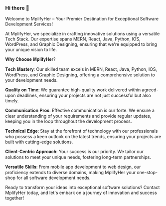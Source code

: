 ### Hi there 👋

Welcome to MplifyHer – Your Premier Destination for Exceptional Software Development Services!

At MplifyHer, we specialize in crafting innovative solutions using a versatile Tech Stack. Our expertise spans MERN, React, Java, Python, IOS, WordPress, and Graphic Designing, ensuring that we're equipped to bring your unique vision to life.

𝐖𝐡𝐲 𝐂𝐡𝐨𝐨𝐬𝐞 𝐌𝐩𝐥𝐢𝐟𝐲𝐇𝐞𝐫?

𝐓𝐞𝐜𝐡 𝐌𝐚𝐬𝐭𝐞𝐫𝐲: Our skilled team excels in MERN, React, Java, Python, IOS, WordPress, and Graphic Designing, offering a comprehensive solution to your development needs.

𝐐𝐮𝐚𝐥𝐢𝐭𝐲 𝐨𝐧 𝐓𝐢𝐦𝐞: We guarantee high-quality work delivered within agreed-upon deadlines, ensuring your projects are not just successful but also timely.

𝐂𝐨𝐦𝐦𝐮𝐧𝐢𝐜𝐚𝐭𝐢𝐨𝐧 𝐏𝐫𝐨𝐬: Effective communication is our forte. We ensure a clear understanding of your requirements and provide regular updates, keeping you in the loop throughout the development process.

𝐓𝐞𝐜𝐡𝐧𝐢𝐜𝐚𝐥 𝐄𝐝𝐠𝐞: Stay at the forefront of technology with our professionals who possess a keen outlook on the latest trends, ensuring your projects are built with cutting-edge solutions.

𝐂𝐥𝐢𝐞𝐧𝐭-𝐂𝐞𝐧𝐭𝐫𝐢𝐜 𝐀𝐩𝐩𝐫𝐨𝐚𝐜𝐡: Your success is our priority. We tailor our solutions to meet your unique needs, fostering long-term partnerships.

𝐕𝐞𝐫𝐬𝐚𝐭𝐢𝐥𝐞 𝐒𝐤𝐢𝐥𝐥𝐬: From mobile app development to web design, our proficiency extends to diverse domains, making MplifyHer your one-stop-shop for all software development needs.

Ready to transform your ideas into exceptional software solutions? Contact MplifyHer today, and let's embark on a journey of innovation and success together!

<!--
**mplifyher/mplifyher** is a ✨ _special_ ✨ repository because its `README.md` (this file) appears on your GitHub profile.

Here are some ideas to get you started:

- 🔭 I’m currently working on ...
- 🌱 I’m currently learning ...
- 👯 I’m looking to collaborate on ...
- 🤔 I’m looking for help with ...
- 💬 Ask me about ...
- 📫 How to reach me: ...
- 😄 Pronouns: ...
- ⚡ Fun fact: ...
-->
